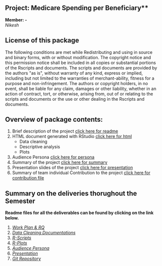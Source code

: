 ## Project: Medicare Spending per Beneficiary**  
**Member: -**  
_Nikesh_  


## License of this package
The following conditions are met while Redistributing and using in source and binary forms, with or without modification. 
The copyright notice and this permission notice shall be included in all copies or substantial portions of the Rscripts and documents. The scripts and documents are provided by the authors "as is", without warranty of any kind, express or implied, including but not limited to the warranties of merchant-ability, fitness for a purpose and non-infringement.  The authors or copyright holders, in no event, shall be liable for any claim, damages or other liability, whether in an action of contract, tort, or otherwise, arising from, out of  or relating to the scripts and documents or the use or other dealing in the Rscripts and documents.

## Overview of package contents:
1. Brief description of the project [click here for readme](https://github.com/vnikesh/8086-002---Project/blob/master/Deliverable/Git%20Repository/README.md)
2. HTML document generated with RStudio [click here for html](https://github.com/vnikesh/8086-002---Project/blob/master/Deliverable/Git%20Repository/8086-02-Rscript.html)
   * Data cleaning
   * Descriptive analysis 
   * Plots
3. Audience Persona [click here for persona](https://github.com/vnikesh/8086-002---Project/blob/master/Deliverable/Git%20Repository/Audience%20Persona.pdf)
4. Summary of the project [click here for summary](https://github.com/vnikesh/8086-002---Project/blob/master/Deliverable/Git%20Repository/Summary.pdf)
5. Presentation slides of the project [click here for presentation](https://github.com/vnikesh/8086-002---Project/blob/master/Deliverable/Git%20Repository/8086-02-presentation.pdf)
6. Summary of team individual Contribution to the project [click here for contribution file](https://github.com/vnikesh/8086-002---Project/blob/master/Deliverable/Git%20Repository/Contribution.md)  

## Summary on the deliveries thorughout the Semester

**Readme files for all the deliverables can be found by clicking on the link below.**  

1. _[Work Plan & RQ](https://github.com/vnikesh/8086-002---Project/blob/master/Deliverable/Work%20plan%20-%20RQ/DataCreatives_WorkPlan_WorkPlan.md)_  
2. _[Data Cleaning Documentations](https://github.com/vnikesh/8086-002---Project/blob/master/Deliverable/Data%20Cleaning%20Documentation/Data%20Cleaning%20Documentation.md)_  
3. _[R-Scripts](https://github.com/vnikesh/8086-002---Project/blob/master/Deliverable/R-Script/R-Script.md)_  
4. _[R-Plots](https://github.com/vnikesh/8086-002---Project/blob/master/Deliverable/RPlots/Readme.md)_  
5. _[Audience Persona](https://github.com/vnikesh/8086-002---Project/blob/master/Deliverable/Audience%20Persona/Audience%20Persona.md)_  
6. _[Presentation](https://github.com/vnikesh/8086-002---Project/blob/master/Deliverable/Presentation/README.md)_  
7. _[Git Repository](https://github.com/vnikesh/8086-002---Project/edit/master/Deliverable/Git%20Repository/README.md)_  
